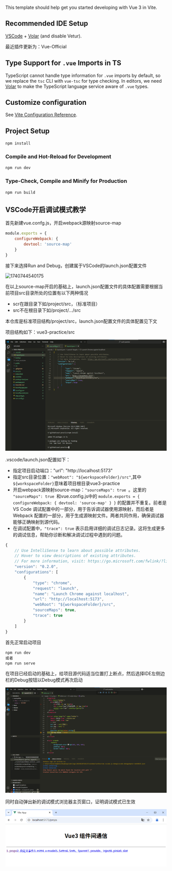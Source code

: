 This template should help get you started developing with Vue 3 in Vite.

## Recommended IDE Setup

[VSCode](https://code.visualstudio.com/) + [Volar](https://marketplace.visualstudio.com/items?itemName=Vue.volar) (and disable Vetur).

最近插件更新为：Vue-Official

## Type Support for `.vue` Imports in TS

TypeScript cannot handle type information for `.vue` imports by default, so we replace the `tsc` CLI with `vue-tsc` for type checking. In editors, we need [Volar](https://marketplace.visualstudio.com/items?itemName=Vue.volar) to make the TypeScript language service aware of `.vue` types.

## Customize configuration

See [Vite Configuration Reference](https://vitejs.dev/config/).

## Project Setup

```sh
npm install
```

### Compile and Hot-Reload for Development

```sh
npm run dev
```

### Type-Check, Compile and Minify for Production

```sh
npm run build
```

## VSCode开启调试模式教学

首先新建vue.confg.js，开启webpack源映射source-map

```js
module.exports = {
	configureWebpack: {
		devtool: 'source-map'
	}
}

```

接下来选择Run and Debug，创建属于VSCode的launch.json配置文件

![1740744540175](https://file+.vscode-resource.vscode-cdn.net/e%3A/github/vsNotes/FrontEnd/image/%E5%89%8D%E7%AB%AF%E8%B0%83%E8%AF%95%E6%8C%87%E5%8D%97%E4%B9%8BVSCode/1740744540175.png)

在以上source-map开启的基础上，launch.json配置文件的具体配置需要根据当前项目src目录所处的位置有以下两种情况

- scr在跟目录下如/project/src，（标准项目）
- src不在根目录下如/project/.../src

本仓库是标准项目结构/project/src，launch.json配置文件的具体配置见下文

项目结构如下：vue3-practice/src

![1740746161635](image/README/1740746161635.png)

.vscode/launch.json配置如下：

- 指定项目启动端口："url": "http://localhost:5173"
- 指定src目录位置：`"webRoot": "${workspaceFolder}/src"`,其中 `${workspaceFolder}`意味着项目根目录vue3-practice
- 开启webpack源映射source-map：`"sourceMaps": true `。这里的 `"sourceMaps": true `和vue.config.js中的 `module.exports = { configureWebpack: { devtool: 'source-map' } }` 的配置并不重复。前者是 VS Code 调试配置中的一部分，用于告诉调试器使用源映射，而后者是 Webpack 配置的一部分，用于生成源映射文件。两者共同作用，确保调试器能够正确映射到源代码。
- 在调试配置中，`"trace": true` 表示启用详细的调试日志记录。这将生成更多的调试信息，帮助你诊断和解决调试过程中遇到的问题。

```js
{
    // Use IntelliSense to learn about possible attributes.
    // Hover to view descriptions of existing attributes.
    // For more information, visit: https://go.microsoft.com/fwlink/?linkid=830387
    "version": "0.2.0",
    "configurations": [
        {
            "type": "chrome",
            "request": "launch",
            "name": "Launch Chrome against localhost",
            "url": "http://localhost:5173",
            "webRoot": "${workspaceFolder}/src",
            "sourceMaps": true,
            "trace": true
        }
    ]
}
```

首先正常启动项目

```shell
npm run dev
或者
npm run serve
```

在项目已经启动的基础上，给项目源代码适当位置打上断点，然后选择IDE左侧边栏的Debug按钮以Debug模式再次启动

![1740746173123](image/README/1740746173123.png)

同时自动弹出新的调试模式浏览器主页窗口，证明调试模式已生效

![1740746182228](image/README/1740746182228.png)
